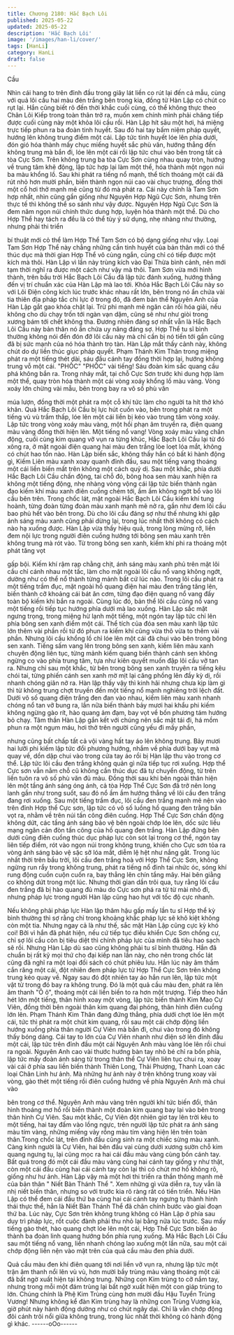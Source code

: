 ```yaml
---
title: Chương 2180: Hắc Bạch Lôi
published: 2025-05-22
updated: 2025-05-22
description: 'Hắc Bạch Lôi'
image: '/images/han-li/cover/'
tags: [HanLi]
category: HanLi
draft: false
---
```


Cầu

Nhìn cái hang to trên đỉnh đầu trong giây lát liền co rút lại đến cả
mẫu, cùng với quả lôi cầu hai màu đén trắng bên trong kia, đồng
tử Hàn Lập có chút co rụt lại.
Hắn cũng biết rõ đến thời khắc cuối cùng, có thể không thực theo
Chân Lôi Kiếp trong toàn thân trở ra, muốn xem chính mình phải
chăng tiếp được cuối cùng này một khỏa lôi cầu rồi.
Hàn Lập hít sâu một hơi, há miệng trực tiếp phun ra ba đoàn tinh
huyết. Sau đó hai tay bấm niệm pháp quyết, hướng lên không
trung điểm một cái.
Lập tức tinh huyết lóe lên phía dưới, đón gió hóa thành mấy chục
miếng huyết sắc phù văn, hướng thẳng đến không trung mà bắn
đi, lóe lên một cái rồi lập tức chui vào bên trong tất cả tòa Cực
Sơn.
Trên không trung ba tòa Cực Sơn cùng nhau quay tròn, hướng về
trung tâm khẽ động, lập tức hợp lại làm một thể, hóa thành một
ngọn núi ba màu khổng lồ. Sau khi phát ra tiếng nổ mạnh, thể tích
thoáng một cái đã rút nhỏ hơn mười phần, biến thành ngọn núi
cao vài chục trượng, đồng thời một cổ hơi thở mạnh mẽ cũng từ
đó mà phát ra.
Cái này chính là Tam Sơn hợp nhất, nhìn cũng gần giống như
Nguyên Hợp Ngũ Cực Sơn, nhưng trên thực tế thì không thể so
sánh như vậy được.
Nguyên Hợp Ngũ Cực Sơn là đem năm ngọn núi chính thức dung
hợp, luyện hóa thành một thể. Dù cho Hợp Thể hay tách ra đều là
có thể tùy ý sử dụng, nhẹ nhàng như thường, nhưng phải thi triển

bí thuật mới cỏ thể làm Hợp Thể Tam Sơn có bộ dạng giống như
vậy.
Loại Tam Sơn Hợp Thể này chẳng những cần tinh huyết của bản
thân mới có thể thúc dục mà thời gian Hợp Thể vô cùng ngắn,
cũng chỉ có tiếp được một kích mà thôi.
Hàn Lập vì lần này trùng kích vào Đại Thừa bình cảnh, nên mới
tạm thời nghĩ ra được một cách như vậy mà thôi.
Tam Sơn vừa mới hình thành, trên bầu trời Hắc Bạch Lôi Cầu đã
lập tức đánh xuống, hướng thẳng đến vị trí chuẩn xác của Hàn
Lập mà lao tới.
Khỏa Hắc Bạch Lôi Cầu này so với Lôi Điện công kích lúc trước
khác nhau rất lớn, bên trong nó ẩn chứa vài tia thiên địa pháp tắc
chi lực ở trong đó, đã đem bản thể Nguyên Anh của Hàn Lập gắt
gao khóa chặt lại. Trừ phi mạnh mẽ ngăn cản rồi hóa giải, nếu
không cho dù chạy trốn tới ngàn vạn dặm, cũng sẽ như như giòi
trong xương bám tới chết không tha.
Đương nhiên đáng sợ nhất vẫn là Hắc Bạch Lôi Cầu này bản
thân nó ẩn chứa uy năng đáng sợ.
Hợp Thể tu sĩ bình thường không nói đến đón đỡ lôi cầu này mà
chỉ cần bị nó tiến tới gần cũng đã bị sức mạnh của nó hóa thành
tro tàn.
Hàn Lập mắt thấy cảnh này, không chút do dự liền thúc giục pháp
quyết. Phạm Thánh Kim Thân trong miệng phát ra một tiếng thét
dài, sáu đầu cánh tay đồng thời hợp lại, hướng không trung vỗ
một cái.
"PHỐC" "PHỐC" vài tiếng!
Sáu đoàn kim sắc quang cầu phá không bắn ra. Trong nháy mắt,
tại chỗ Cực Sơn trước khi dung hợp làm một thể, quay tròn hóa
thành một cái vòng xoáy khổng lồ màu vàng.
Vòng xoáy lớn chừng vài mẫu, bên trong bay ra vô số phù văn

múa lượn, đồng thời một phát ra một cỗ khí tức làm cho người ta
hít thở khó khăn.
Quả Hắc Bạch Lôi Cầu bị lực hút cuốn vào, bên trong phát ra một
tiếng vù vù trầm thấp, lóe lên một cái liền bị kéo vào trung tâm
vòng xoáy.
Lập tức trong vòng xoáy màu vàng, một hồi phạn âm truyền ra,
điện quang màu vàng đồng thời hiện lên.
Một tiếng nổ vang!
Vòng xoáy màu vàng chấn động, cuối cùng kim quang vỡ vụn ra
từng khúc, Hắc Bạch Lôi Cầu lại từ đó xông ra, ở mặt ngoài điện
quang hai màu đen trắng lòe loẹt lóa mắt, không có chút hao tổn
nào.
Hàn Lập biến sắc, không thấy hắn có bất kì hành động gì, Kiếm
Liên màu xanh xoay quanh đỉnh đầu, sau một tiếng vang thoáng
một cái liền biến mất trên không một cách quỷ dị.
Sau một khắc, phía dưới Hắc Bạch Lôi Cầu chấn động, tai chỗ
đó, bông hoa sen màu xanh hiện ra không một tiếng động, nhẹ
nhàng vòng vộng cái lập tức biến thành ngàn đạo kiếm khí màu
xanh điên cuồng chém tới, ầm ầm không ngớt bổ vào lôi cầu bên
trên.
Trong chốc lát, mặt ngoài Hắc Bạch Lôi Cầu kiếm khí tung hoành,
từng đoàn từng đoàn màu xanh mạnh mẽ nở ra, gần như đem lôi
cầu bao phủ hết vào bên trong.
Dù cho lôi cầu đáng sợ như thế nhưng khi gặp ánh sáng màu
xanh cũng phải dừng lại, trong lúc nhất thời không có cách nào hạ
xuống được.
Hàn Lập vừa thấy hiệu quả, trong lòng mừng rỡ, liền đem nội lực
trong người điên cuồng hướng tới bông sen màu xanh trên không
trung mà rót vào.
Từ trong bông sen xanh, kiếm khí phi ra thoáng một phát tăng vọt

gấp bội. Kiếm khí rậm rạp chằng chịt, ánh sáng màu xanh phủ
trên mặt lôi cầu chỉ cánh nhau một tấc, làm cho mặt ngoài lôi cầu
nổ vang không ngớt, dường như có thể nổ thành từng mảnh bất
cứ lúc nào.
Trong lôi cầu phát ra một tiếng trầm đục, mặt ngoài hồ quang điện
hai màu đen trắng tăng lên, biến thành cỡ khoảng cái bát ăn cơm,
từng đạo điện quang nổ vang đấy toàn bộ kiếm khi bắn ra ngoài.
Cùng lúc đó, bản thể lôi cầu cũng nổ vang một tiếng rồi tiếp tục
hướng phía dưới mà lao xuống.
Hàn Lập sắc mặt ngưng trọng, trong miệng hừ lạnh một tiếng,
một ngón tay lập tức chỉ lên phía bông sen xanh điểm một cái.
Thể tích của đóa sen màu xanh lập tức lớn thêm vài phần rồi từ
đó phun ra kiếm khí cũng vừa thô vừa to thêm vài phần.
Nhưng lôi cầu khổng lồ chỉ lóe lên một cái đã chui vào bên trong
bông sen xanh.
Tiếng sấm vang lên trong bông sen xanh, kiếm liên màu xanh
chuyên động liên tục, từng mảnh kiếm quang biến thành cánh sen
không ngừng co vào phía trung tâm, tựa như kiên quyết muốn
đập lôi cầu vỡ tan ra.
Nhưng chỉ sau một khắc, từ bên trong bông sen xanh truyên ra
tiếng kêu chói tai, từng phiến cánh sen xanh mờ mịt lại căng
phồng lên đầy kỳ dị, rồi nhanh chóng giãn nở ra.
Hàn lập thấy vậy thì kinh hãi nhưng chưa kịp làm gì thì từ không
trung chợt truyền đến một tiếng nổ mạnh nghiêng trời lệch đất.
Dưới vô số quang điện trắng đen đan vào nhau, kiếm liên màu
xanh nhanh chóng nổ tan vỡ bung ra, lần nữa biến thành bảy
mươi hai khẩu phi kiếm không ngừng gào rít, hào quang ảm đạm,
bay vọt về bốn phương tám hướng bỏ chạy.
Tâm thần Hàn Lập gắn kết với chúng nên sắc mặt tái đi, há mồm
phun ra một ngụm máu, hơi thở trên người cũng yếu đi mấy phần,

nhưng cũng bất chấp tất cả vội vàng hất tay áo lên không trung.
Bảy mươi hai lưỡi phi kiếm lập tức đổi phương hướng, nhắm về
phía dưới bay vụt mà quay về, dồn dập chui vào trong cửa tay áo
rồi bị Hàn lập thu vào trong cơ thể.
Lập tức lôi cầu đen trắng không quản gì nữa tiếp tục rơi xuống.
Hợp thể Cực sơn vẫn nằm chỗ cũ không cần thúc dục đã tự
chuyển động, từ trên liền tuôn ra vô số phù văn đủ màu.
Đồng thời sau khi bên ngoài thân hiện lên một tầng ánh sáng óng
ánh, cả tòa Hợp Thể Cực Sơn đã trở nên long lanh gần như trong
suốt, sau đó nổ ầm ầm hướng thẳng về lôi cầu đen trắng đang rơi
xuống.
Sau một tiếng trầm đục, lôi cầu đen trắng mạnh mẽ nện vào trên
đỉnh Hợp thể Cực sơn, lập tức có vô số luồng hồ quang đen trằng
bắn vọt ra, nhằm về trên núi tấn công điên cuồng.
Hợp Thể Cực Sơn chấn động không dứt, các tầng ánh sáng bảo
vệ bên ngoài chớp lóe lên, dốc sức liều mạng ngăn cản đòn tấn
công của hồ quang đen trắng.
Hàn Lập đứng bên dưới cũng điên cuồng thúc dục pháp lực còn
sót lại trong cơ thể, ngón tay liên tiếp điểm, rót vào ngọn núi trong
không trung, khiến cho Cực sơn tỏa ra vòng ánh sáng bảo vệ sặc
sỡ lóa mắt, diễm lệ hệt như nắng gắt.
Trong lúc nhất thời trên bầu trời, lôi cầu đen trắng hoà với Hợp
Thể Cực Sơn, không ngừng run rẩy trong không trung, phát ra
tiếng nổ đinh tai nhức óc, sóng khí rung động cuồn cuộn cuốn ra,
bay thẳng lên chín tầng mây.
Hai bên giằng co không dứt trong một lúc.
Nhưng thời gian dần trôi qua, tuy rằng lôi cầu đen trắng đã bị hào
quang đủ màu do Cực sơn phá ra từ từ mài nhỏ đi, nhưng pháp
lực trong người Hàn lập cũng hao hụt với tốc độ cực nhanh.

Nếu không phải pháp lực Hàn lập thâm hậu gấp mấy lần tu sĩ
Hợp thể kỳ bình thường thì sợ rằng chỉ trong khoảng khắc pháp
lực sẽ khô kiệt không còn một tia.
Nhưng ngay cả là như thế, sắc mặt Hàn Lập cũng cực kỳ khó coi!
Bởi vì hắn đã phát hiện, nếu cứ tiếp tục điều khiển Cực Sơn
chống cự, chỉ sợ lôi cầu còn bị tiêu diệt thì chính pháp lực của
mình đã tiêu hao sạch sẽ rồi.
Nhưng Hàn Lập dù sao cũng không phải tu sĩ bình thường. Hắn
đã chuẩn bị rất kỹ mọi thứ cho đại kiếp nan lần này, cho nên trong
chốc lát cũng đã nghĩ ra một loại đối sách có chút phiêu lưu.
Hắn lúc này âm thầm cắn răng một cái, đột nhiên đem pháp lực
từ Hợp Thể Cực Sơn trên không trung kéo quay về. Ngay sau đó
đột nhiên tay áo hắn run lên, lập tức một vật từ trong đó bay ra
không trung. Đó là một quả cầu màu đen, phát ra lên âm thanh "Ô
ô", thoáng một cái liền biến to ra hơn một trượng.
Tiếp theo hắn hét lớn một tiếng, thân hình xoay một vòng, lập tức
biến thành Kim Mao Cự Viên, đồng thời bên ngoài thân kim quang
đại phóng, thân hình điên cuồng lớn lên.
Phạm Thánh Kim Thân đang đứng thẳng, phía dưới chợt lóe lên
một cái, tức thì phát ra một chút kim quang, rồi sau một cái chớp
động liền hướng xuống phía thân người Cự Viên mà bắn đi, chui
vào trong đó không thấy bóng dáng.
Cái tay to lớn của Cự Viên nhanh như điện sờ lên đỉnh đầu một
cái, lập tức trên đỉnh đầu một cái Nguyên Anh màu vàng lóe lên
rồi chui ra ngoài.
Nguyên Anh cao vài thước hướng bàn tay nhỏ bé chỉ ra bốn phía,
lập tức mấy đoàn ánh sáng từ trong thân thể Cự Viên liên tục chui
ra, xoay vài cái ở phía sau liền biến thành Thiên Long, Thải
Phượng, Thanh Loan các loại Chân Linh hư ảnh.
Mà những hư ảnh này ở trên không trung xoay vài vòng, gào thét
một tiếng rồi điên cuồng hướng về phía Nguyên Anh mà chui vào

bên trong cơ thể.
Nguyên Anh màu vàng trên người khí tức biến đổi, thân hình
thoáng mơ hồ rồi biến thành một đoàn kim quang bay lại vào bên
trong thân hình Cự Viên.
Sau một khắc, Cự Viên đột nhiên giơ tay lên trời kêu to một tiếng,
hai tay đấm vào lồng ngực, trên người lập tức phát ra ánh sáng
màu tím vàng, những miếng vảy rồng màu tím vàng hiện lên trên
toàn thân.Trong chốc lát, trên đỉnh đầu cũng sinh ra một chiếc
sừng màu xanh.
Càng kinh người là Cự Viên, hai bên đầu vai cùng dưới xương
sườn chỗ kim quang ngưng tụ, lại cũng mọc ra hai cái đầu màu
vàng cùng bốn cánh tay.
Bất quá trong đó một cái đầu màu vàng cùng hai cánh tay giống y
như thật, còn một cái đầu cùng hai cái cánh tay còn lại thì có chút
mơ hồ không rõ, giống như hư ảnh.
Hàn Lập vậy mà một hơi thi triển ra thần thông mạnh mẽ của bản
thân " Niết Bàn Thánh Thể ".
Xem những gì vừa diễn ra, tuy vẫn là nhị niết biến thân, nhưng so
với trước kia rõ ràng rất có tiến triển.
Nếu Hàn Lập có thể đem cái đầu thứ ba cùng hai cái cánh tay
ngưng tụ thành hình thái thực thể, hẳn là Niết Bàn Thánh Thể đã
chân chính bước vào giai đoạn thứ ba.
Lúc này, Cực Sơn trên không trung không có Hàn Lập ở phía sau
duy trì pháp lực, rốt cuộc đành phải thu nhỏ lại bằng nửa lúc
trước. Sau mấy tiếng gào thét, hào quang chợt lóe lên một cái,
Hợp Thể Cực Sơn biến ảo thành ba đoàn linh quang hướng bốn
phía rụng xuống.
Mà Hắc Bạch Lôi Cầu sau một tiếng nổ vang, liền nhanh chóng
lao xuống một lần nữa, sau một cái chớp động liền nện vào mặt
trên của quả cầu màu đen phía dưới.

Quả cầu màu đen khi điên quang tới nơi liền vỡ vụn ra, nhưng lập
tức một trận âm thanh nổi lên vù vù, hơn mười bầy trùng màu
vàng thoáng một cái đã bất ngờ xuất hiện tại không trung.
Những con Kim trùng to cỡ nắm tay, nhưng trong mỗi một đám
trùng lại bất ngờ xuất hiện một con giáp trùng to lớn.
Chúng chính là Phệ Kim Trùng cùng hơn mười đầu Hậu Tuyển
Trùng Vương!
Nhưng không kể đàn Kim trùng hay là những con Trùng Vương
kia, giờ phút này hành động dường như có chút ngây dại. Chỉ là
vẫn chớp động đôi cánh trôi nổi giữa không trung, trong lúc nhất
thời không có hành động gì khác.
------oOo------
